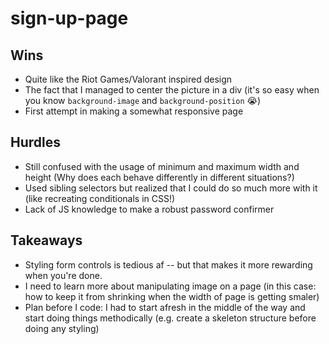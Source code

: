 # sign-up-page

## Wins
- Quite like the Riot Games/Valorant inspired design
- The fact that I managed to center the picture in a div (it's so easy when you know `background-image` and `background-position` 😭)
- First attempt in making a somewhat responsive page

## Hurdles
- Still confused with the usage of minimum and maximum width and height (Why does each behave differently in different situations?)
- Used sibling selectors but realized that I could do so much more with it (like recreating conditionals in CSS!)
- Lack of JS knowledge to make a robust password confirmer

## Takeaways
- Styling form controls is tedious af -- but that makes it more rewarding when you're done.
- I need to learn more about manipulating image on a page (in this case: how to keep it from shrinking when the width of page is getting smaler)
- Plan before I code: I had to start afresh in the middle of the way and start doing things methodically (e.g. create a skeleton structure before doing any styling)

